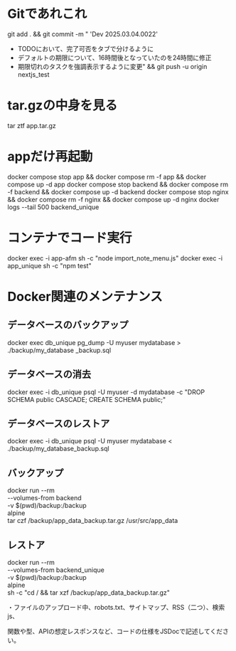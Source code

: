 # Gitであれこれ
git add . && git commit -m "
'Dev 2025.03.04.0022'
- TODOにおいて、完了可否をタブで分けるように
- デフォルトの期限について、16時間後となっていたのを24時間に修正
- 期限切れのタスクを強調表示するように変更" && git push -u origin nextjs_test
# tar.gzの中身を見る
tar ztf app.tar.gz

# appだけ再起動
docker compose stop app && docker compose rm -f app && docker compose up -d app
docker compose stop backend && docker compose rm -f backend && docker compose up -d backend
docker compose stop nginx && docker compose rm -f nginx && docker compose up -d nginx
docker logs --tail 500 backend_unique


# コンテナでコード実行
docker exec -i app-afm sh -c "node import_note_menu.js"
docker exec -i app_unique sh -c "npm test"


# Docker関連のメンテナンス
## データベースのバックアップ
 docker exec db_unique pg_dump -U myuser mydatabase > ./backup/my_database
_backup.sql
## データベースの消去
 docker exec -i db_unique psql -U myuser -d mydatabase -c "DROP SCHEMA public CASCADE; CREATE SCHEMA public;"
## データベースのレストア
 docker exec -i db_unique psql -U myuser mydatabase < ./backup/my_database_backup.sql


## バックアップ
docker run --rm \
  --volumes-from backend \
  -v $(pwd)/backup:/backup \
  alpine \
  tar czf /backup/app_data_backup.tar.gz /usr/src/app_data

## レストア
docker run --rm \
  --volumes-from backend_unique \
  -v $(pwd)/backup:/backup \
  alpine \
  sh -c "cd / && tar xzf /backup/app_data_backup.tar.gz"



・ファイルのアップロード中、robots.txt、サイトマップ、RSS（二つ）、検索js、




関数や型、APIの想定レスポンスなど、コードの仕様をJSDocで記述してください。